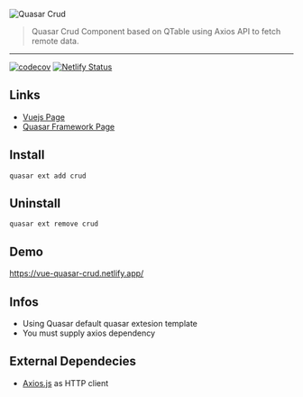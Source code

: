    
![Quasar Crud](https://github.com/odranoelBR/vue-quasar-crud/blob/main/docs/logo.PNG)
> Quasar Crud Component based on QTable using Axios API to fetch remote data.

<hr />


[![codecov](https://codecov.io/gh/odranoelBR/vue-quasar-crud/branch/main/graph/badge.svg?token=C1R7WA5KCZ)](https://codecov.io/gh/odranoelBR/vue-quasar-crud)
[![Netlify Status](https://api.netlify.com/api/v1/badges/f11464cd-75f0-4052-a329-e8b82c144bc6/deploy-status)](https://app.netlify.com/sites/vue-quasar-crud/deploys)

## Links
* [Vuejs Page](https://vuejs.org/)
* [Quasar Framework Page](http://quasar-framework.org/)

## Install 
```
quasar ext add crud
```

## Uninstall
```
quasar ext remove crud
```

## Demo 
https://vue-quasar-crud.netlify.app/

## Infos
* Using Quasar default quasar extesion template
* You must supply axios dependency

## External Dependecies 
* [Axios.js](https://github.com/mzabriskie/axios) as HTTP client 

